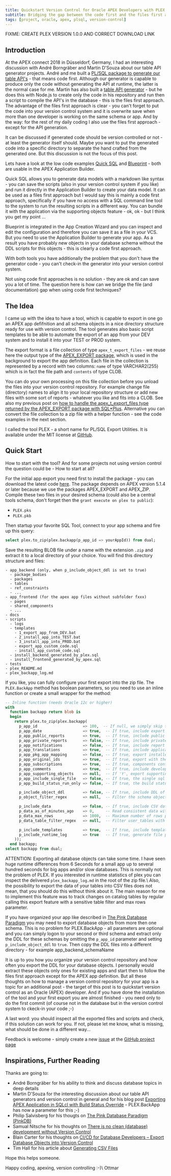 ```yaml
---
title: Quickstart Version Control for Oracle APEX Developers with PLEX.BackApp
subtitle: Bridging the gap between the code first and the files first approach
tags: [project, oracle, apex, plsql, version-control]
---
```


FIXME: CREATE PLEX VERSION 1.0.0 AND CORRECT DOWNLOAD LINK

Introduction
-------------

At the APEX connect 2018 in Düsseldorf, Germany, I had an interesting discussion with André Borngräber and Martin D'Souza about our table API generator projects. André and me built a [PL/SQL package to generate our table API's][omtapigen] - that means code first. Although our generator is capable to produce only the code without generating the API at runtime, the latter is the normal case for me. Martin has also built a [table API generator][oostapi] - but he does this with Node.js to create only the code in his repository and run then a script to compile the API's in the database - this is the files first approach. The advantage of the files first approach is clear - you can't forget to put the code into your version control system and it is overwrite save when more than one developer is working on the same schema or app. And by the way: for the rest of my daily coding I also use the files first approach - except for the API generation.

It can be discussed if generated code should be version controlled or not - at least the generator itself should. Maybe you want to put the generated code into a specific directory to separate the hand crafted from the generated one. But this discussion is not the focus of this post.

Lets have a look at the low code examples [Quick SQL][quicksql] and [Blueprint][blueprint] - both are usable in the APEX Application Builder. 

Quick SQL allows you to generate data models with a markdown like syntax - you can save the scripts (also in your version control system if you like) and run it directly in the Application Builder to create your data model. It can be used as a files first approach but I would say this is mainly a code first approach, specifically if you have no access with a SQL command line tool to the system to run the resulting scripts in a different way. You can bundle it with the application via the supporting objects feature - ok, ok - but I think you get my point ...

Blueprint is integrated in the App Creation Wizard and you can inspect and edit the configuration and therefore you can save it as a file in your VCS. But you need to use the Application Builder to generate your app. As a result you have probably new objects in your database schema without the DDL scripts for this objects - this is clearly a code first approach.

With both tools you have additionally the problem that you don't have the generator code - you can't check-in the generator into your version control system.

Not using code first approaches is no solution - they are ok and can save you a lot of time. The question here is how can we bridge the file (and documentation) gap when using code first techniques? 



The Idea
---------

I came up with the idea to have a tool, which is capable to export in one go an APEX app defifnition and all schema objects in a nice directory structure ready for use with version control. The tool generates also basic script templates to be able to automate the export of an app from your DEV system and to install it into your TEST or PROD system.

The export format is a file collection of type `apex_t_export_files` - we reuse here the output type of the [APEX_EXPORT package][apexexport], which is used in the background to export the app definition. Each file in the collection is represented by a record with two columns: `name` of type VARCHAR2(255) which is in fact the file path and `contents` of type CLOB.

You can do your own processing on this file collection before you unload the files into your version control repository. For example change file (directory) names to align it to your local repository structure or add new files with some sort of reports - whatever you like and fits into a CLOB. See also my previous post on [how to handle the apex_t_export_files type returned by the APEX_EXPORT package with SQL*Plus][prevpost]. Alternative you can convert the file collection to a zip file with a helper function - see the code examples in the next section.

I called the tool PLEX - a short name for PL/SQL Export Utilities. It is available under the MIT license at [GitHub][plex].



Quick Start
------------

How to start with the tool? And for some projects not using version control the question could be - How to start at all?

For the initial app export you need first to install the package - you can download the latest code [here][plexdownload]. The package depends on APEX version 5.1.4 or later because we use the packages APEX_EXPORT and APEX_ZIP. Compile these two files in your desired schema (could also be a central tools schema, don't forget then the `grant execute on plex to public`):

- `PLEX.pks`
- `PLEX.pkb`

Then startup your favorite SQL Tool, connect to your app schema and fire up this query:

```sql
select plex.to_zip(plex.backapp(p_app_id => yourAppId)) from dual;
```

Save the resulting BLOB file under a name with the extension `.zip` and extract it to a local directory of your choice. You will find this directory structure and files:

```
- app_backend (only, when p_include_object_ddl is set to true)
  - package_bodies
  - packages
  - tables
  - ref_constraints
  - ...
- app_frontend (for the apex app files without subfolder fxxx)
  - pages
  - shared_components
  - ...
- docs
- scripts
  - logs
  - templates
    - 1_export_app_from_DEV.bat
    - 2_install_app_into_TEST.bat
    - 3_install_app_into_PROD.bat
    - export_app_custom_code.sql
    - install_app_custom_code.sql
  - install_backend_generated_by_plex.sql
  - install_frontend_generated_by_apex.sql
- tests
- plex_README.md
- plex_backapp_log.md
```

If you like, you can fully configure your first export into the zip file. The `PLEX.BackApp` method has boolean parameters, so you need to use an inline function or create a small wrapper for the method:

```sql
-- Inline function (needs Oracle 12c or higher)
with
  function backapp return blob is 
  begin
    return plex.to_zip(plex.backapp(
      p_app_id                    => 100,  -- If null, we simply skip the APEX app export.
      p_app_date                  => true,  -- If true, include export date and time in the result.
      p_app_public_reports        => true,  -- If true, include public reports that a user saved.
      p_app_private_reports       => false, -- If true, include private reports that a user saved.
      p_app_notifications         => false, -- If true, include report notifications.
      p_app_translations          => true,  -- If true, include application translation mappings and all text from the translation repository.
      p_app_pkg_app_mapping       => false, -- If true, export installed packaged applications with references to the packaged application definition. If FALSE, export them as normal applications.
      p_app_original_ids          => true,  -- If true, export with the IDs as they were when the application was imported.
      p_app_subscriptions         => true,  -- If true, components contain subscription references.
      p_app_comments              => true,  -- If true, include developer comments.
      p_app_supporting_objects    => null,  -- If 'Y', export supporting objects. If 'I', automatically install on import. If 'N', do not export supporting objects. If null, the application's include in export deployment value is used.
      p_app_include_single_file   => false, -- If true, the single sql install file is also included beside the splitted files.
      p_app_build_status_run_only => false, -- If true, the build status of the app will be overwritten to RUN_ONLY.

      p_include_object_ddl        => false, -- If true, include DDL of current user/schema and all its objects.
      p_object_filter_regex       => null,  -- Filter the schema objects with the provided object prefix.

      p_include_data              => false, -- If true, include CSV data of each table.
      p_data_as_of_minutes_ago    => 0,     -- Read consistent data with the resulting timestamp(SCN).
      p_data_max_rows             => 1000,  -- Maximum number of rows per table.
      p_data_table_filter_regex   => null,  -- Filter user_tables with the given regular expression.

      p_include_templates         => true,  -- If true, include templates for README.md, export and install scripts.
      p_include_runtime_log       => true   -- If true, generate file plex_backapp_log.md with runtime statistics.
    ));
  end backapp;
select backapp from dual;
```

ATTENTION: Exporting all database objects can take some time. I have seen huge runtime differences from 6 Seconds for a small app up to several hundred seconds for big apps and/or slow databases. This is normally not the problem of PLEX. If you interested in runtime statistics of plex you can inspect the delivered `plex_backapp_log.md` in the root of the zip file.\\
Also, the possibility to export the data of your tables into CSV files does not mean, that you should do this without think about it. The main reason for me to implement this feature was to track changes on catalog tables by regular calling this export feature with a sensitive table filter and max rows parameter.

If you have organized your app like described in [The Pink Database Paradigm][pinkdb] you may need to export database objects from more then one schema. This is no problem for PLEX.BackApp - all parameters are optional and you can simply logon to your second or third schema and extract only the DDL for these schemas by omitting the `p_app_id` parameter and setting `p_include_object_ddl` to `true`. Then copy the DDL files into a different directory - for example app_backend_schemaName

It is up to you how you organize your version control repository and how often you export the DDL for your database objects. I personally would extract these objects only ones for existing apps and start then to follow the files first approach except for the APEX app definition. But all these thoughts on how to manage a version control repository for your app is a topic for an additional post - the target of this post is to quickstart version control as an Oracle (APEX) developer. And if you have done the installation of the tool and your first export you are almost finished - you need only to do the first commit (of course not in the database but in the version control system to ckeck-in your code ;-) 

A last word: you should inspect all the exported files and scripts and check, if this solution can work for you. If not, please let me know, what is missing, what should be done in a different way...

Feedback is welcome - simply create a new [issue][plexissue] at the [GitHub project page][plex]



Inspirations, Further Reading
-----------------------------

Thanks are going to:

- André Borngräber for his ability to think and discuss database topics in deep details
- Martin D'Souza for the interesting discussion about our table API generators and version control in general and for his blog post [Exporting APEX Application in SQLcl with Build Status Override][post-martin] - PLEX.BackApp has now a parameter for this ;-)
- Philip Salvisberg for his thougts on [The Pink Database Paradigm (PinkDB)][pinkdb]
- Samual Nitsche for his thoughts on [There is no clean (database) development without Version Control][post-samuel]
- Blain Carter for his thoughts on [CI/CD for Database Developers – Export Database Objects into Version Control][post-blain]
- Tim Hall for his article about [Generating CSV Files][article-tim]



Hope this helps someone.

Happy coding, apexing, version controlling :-)\\
Ottmar

[omtapigen]: https://github.com/OraMUC/table-api-generator
[oostapi]: https://github.com/OraOpenSource/oos-tapi
[quicksql]: https://apex.oracle.com/en/quicksql/
[blueprint]: https://docs.oracle.com/database/apex-18.1/HTMDB/using-blueprints.htm
[apexexport]: https://docs.oracle.com/database/apex-18.1/AEAPI/APEX_EXPORT.htm
[prevpost]: https://ogobrecht.github.io/posts/2018-07-25-apex-export-and-version-control
[plex]: https://github.com/ogobrecht/plex
[plexissue]: https://github.com/ogobrecht/plex/issues/new
[plexdownload]: https://github.com/ogobrecht/plex/archive/master.zip
[pinkdb]: https://www.salvis.com/blog/2018/07/18/the-pink-database-paradigm-pinkdb/
[post-martin]: https://www.talkapex.com/2018/07/exporting-apex-application-in-sqlcl-with-build-status-override/
[post-samuel]: https://cleandatabase.wordpress.com/2017/09/22/there-is-no-clean-database-development-without-version-control/
[post-blain]: https://learncodeshare.net/2018/07/16/ci-cd-for-database-developers-export-database-objects-into-version-control/
[article-tim]: https://oracle-base.com/articles/9i/generating-csv-files
